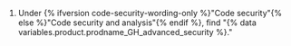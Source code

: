 1. Under {% ifversion code-security-wording-only %}"Code security"{% else %}"Code security and analysis"{% endif %}, find "{% data variables.product.prodname_GH_advanced_security %}."
